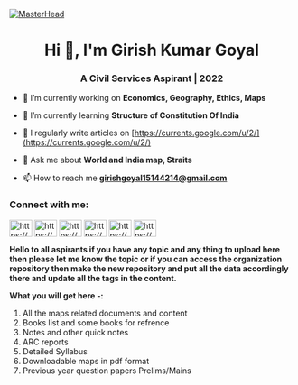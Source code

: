 [![MasterHead](https://kurukshetraiasacademy.com/wp-content/uploads/2022/03/home-slide-banner-1-min.jpg)](https://girishgoyal.netlify.app)
<h1 align="center">Hi 👋, I'm Girish Kumar Goyal</h1>
<h3 align="center">A Civil Services Aspirant | 2022</h3>

- 🔭 I’m currently working on **Economics, Geography, Ethics, Maps**

- 🌱 I’m currently learning **Structure of Constitution Of India**

- 📝 I regularly write articles on [https://currents.google.com/u/2/](https://currents.google.com/u/2/)

- 💬 Ask me about **World and India map, Straits**

- 📫 How to reach me **girishgoyal15144214@gmail.com**

<h3 align="left">Connect with me:</h3>
<p align="left">
<a href="https://dev.to/https://dev.to/girish1goyal" target="blank"><img align="center" src="https://raw.githubusercontent.com/rahuldkjain/github-profile-readme-generator/master/src/images/icons/Social/devto.svg" alt="https://dev.to/girish1goyal" height="30" width="40" /></a>
<a href="https://linkedin.com/in/https://www.linkedin.com/in/girish-kumar-goyal-189152198/" target="blank"><img align="center" src="https://raw.githubusercontent.com/rahuldkjain/github-profile-readme-generator/master/src/images/icons/Social/linked-in-alt.svg" alt="https://www.linkedin.com/in/girish-kumar-goyal-189152198/" height="30" width="40" /></a>
<a href="https://codesandbox.com/https://codesandbox.io/dashboard/home?workspace=389ff06c-37b6-4a47-9db5-3804cc02b2a3" target="blank"><img align="center" src="https://raw.githubusercontent.com/rahuldkjain/github-profile-readme-generator/master/src/images/icons/Social/codesandbox.svg" alt="https://codesandbox.io/dashboard/home?workspace=389ff06c-37b6-4a47-9db5-3804cc02b2a3" height="30" width="40" /></a>
<a href="https://instagram.com/https://www.instagram.com/girish_k_goyal/" target="blank"><img align="center" src="https://raw.githubusercontent.com/rahuldkjain/github-profile-readme-generator/master/src/images/icons/Social/instagram.svg" alt="https://www.instagram.com/girish_k_goyal/" height="30" width="40" /></a>
<a href="https://hashnode.com/https://hashnode.com/@girish15144" target="blank"><img align="center" src="https://raw.githubusercontent.com/rahuldkjain/github-profile-readme-generator/master/src/images/icons/Social/hashnode.svg" alt="https://hashnode.com/@girish15144" height="30" width="40" /></a>
<a href="https://www.codechef.com/users/https://www.codechef.com/users/girishkuma_123" target="blank"><img align="center" src="https://cdn.jsdelivr.net/npm/simple-icons@3.1.0/icons/codechef.svg" alt="https://www.codechef.com/users/girishkuma_123" height="30" width="40" /></a>
</p>

**Hello to all aspirants if you have any topic and any thing to upload here then please let me know the topic or if you can access the organization repository then make the new repository and put all the data accordingly there and update all the tags in the content.**

**What you will get here -:**
1. All the maps related documents and content
2. Books list and some books for refrence
3. Notes and other quick notes
4. ARC reports
5. Detailed Syllabus
6. Downloadable maps in pdf format
7. Previous year question papers Prelims/Mains
